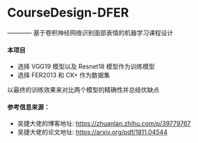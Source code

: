 # CourseDesign-DFER 
———— 基于卷积神经网络识别面部表情的机器学习课程设计

#### 本项目
- 选择 VGG19 模型以及 Resnet18 模型作为训练模型 
- 选择 FER2013 和 CK+ 作为数据集

以最终的训练效果来对比两个模型的精确性并总结优缺点

#### 参考信息来源：
- 吴捷大佬的博客地址: https://zhuanlan.zhihu.com/p/39779767
- 吴捷大佬的论文地址: https://arxiv.org/pdf/1811.04544